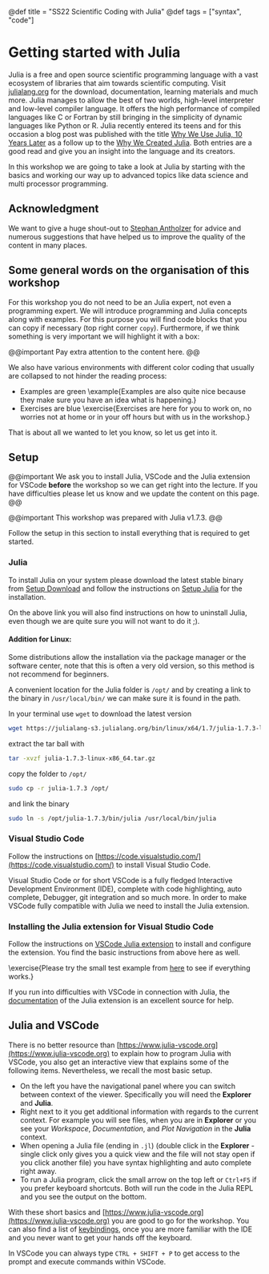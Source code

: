 @def title = "SS22 Scientific Coding with Julia"
@def tags = ["syntax", "code"]

# Getting started with Julia

Julia is a free and open source scientific programming language with a vast ecosystem of libraries that aim towards scientific computing. Visit [julialang.org](https://julialang.org) for the download, documentation, learning materials and much more. Julia manages to allow the best of two worlds, high-level interpreter and low-level compiler language. It offers the high performance of compiled languages like C or Fortran by still bringing in the simplicity of dynamic languages like Python or R. Julia recently entered its teens and for this occasion a blog post was published with the title [Why We Use Julia, 10 Years Later](https://julialang.org/blog/2022/02/10years/) as a follow up to the [Why We Created Julia](https://julialang.org/blog/2012/02/why-we-created-julia/). Both entries are a good read and give you an insight into the language and its creators.

In this workshop we are going to take a look at Julia by starting with the basics and working our way up to advanced topics like data science and multi processor programming.

## Acknowledgment

We want to give a huge shout-out to [Stephan Antholzer](https://www.uibk.ac.at/mathematik/personal/antholzer/) for advice and numerous suggestions that have helped us to improve the quality of the content in many places.

## Some general words on the organisation of this workshop

For this workshop you do not need to be an Julia expert, not even a programming expert. We will introduce programming and Julia concepts along with examples. For this purpose you will find code blocks that you can copy if necessary (top right corner `copy`). Furthermore, if we think something is very important we will highlight it with a box:

@@important
Pay extra attention to the content here.
@@

We also have various environments with different color coding that usually are collapsed to not hinder the reading process:
- Examples are green
\example{Examples are also quite nice because they make sure you have an idea what is happening.}
- Exercises are blue
\exercise{Exercises are here for you to work on, no worries not at home or in your off hours but with us in the workshop.}

That is about all we wanted to let you know, so let us get into it.

## Setup

@@important
We ask you to install Julia, VSCode and the Julia extension for VSCode **before** the workshop so we can get right into the lecture. If you have difficulties please let us know and we update the content on this page. 
@@

@@important
This workshop was prepared with Julia v1.7.3.
@@

Follow the setup in this section to install everything that is required to get started.

### Julia 
To install Julia on your system please download the latest stable binary from [Setup Download](https://julialang.org/downloads/) and follow the instructions on [Setup Julia](https://julialang.org/downloads/platform/) for the installation.

On the above link you will also find instructions on how to uninstall Julia, even though we are quite sure you will not want to do it ;).

#### Addition for Linux:
Some distributions allow the installation via the package manager or the software center, note that this is often a very old version, so this method is not recommend for beginners. 

A convenient location for the Julia folder is `/opt/` and by creating a link to the binary in `/usr/local/bin/` we can make sure it is found in the path. 

In your terminal use `wget` to download the latest version
```bash
wget https://julialang-s3.julialang.org/bin/linux/x64/1.7/julia-1.7.3-linux-x86_64.tar.gz
```
extract the tar ball with
```bash
tar -xvzf julia-1.7.3-linux-x86_64.tar.gz
```
copy the folder to `/opt/`
```bash
sudo cp -r julia-1.7.3 /opt/
```
and link the binary
```bash
sudo ln -s /opt/julia-1.7.3/bin/julia /usr/local/bin/julia
```

### Visual Studio Code

Follow the instructions on [https://code.visualstudio.com/](https://code.visualstudio.com/) to install Visual Studio Code. 

Visual Studio Code or for short VSCode is a fully fledged Interactive Development Environment (IDE), complete with code highlighting, auto complete, Debugger, git integration and so much more. In order to make VSCode fully compatible with Julia we need to install the Julia extension. 

### Installing the Julia extension for Visual Studio Code

Follow the instructions on [VSCode Julia extension](https://www.julia-vscode.org/docs/dev/gettingstarted/#Installing-the-Julia-extension) to install and configure the extension. You find the basic instructions from above here as well.

\exercise{Please try the small test example from [here](https://www.julia-vscode.org/docs/dev/gettingstarted/#Creating-Your-First-Julia-Hello-World-program) to see if everything works.}

If you run into difficulties with VSCode in connection with Julia, the [documentation](https://www.julia-vscode.org/docs/dev/) of the Julia extension is an excellent source for help. 

## Julia and VSCode

There is no better resource than [https://www.julia-vscode.org](https://www.julia-vscode.org) to explain how to program Julia with VSCode, you also get an interactive view that explains some of the following items. Nevertheless, we recall the most basic setup. 

- On the left you have the navigational panel where you can switch between context of the viewer. Specifically you will need the **Explorer** and **Julia**. 
- Right next to it you get additional information with regards to the current context. For example you will see files, when you are in **Explorer** or you see your *Workspace*, *Documentation*, and *Plot Navigation* in the **Julia** context.
- When opening a Julia file (ending in `.jl`) (double click in the **Explorer** - single click only gives you a quick view and the file will not stay open if you click another file) you have syntax highlighting and auto complete right away. 
- To run a Julia program, click the small arrow on the top left or `Ctrl+F5` if you prefer keyboard shortcuts. Both will run the code in the Julia REPL and you see the output on the bottom.

With these short basics and [https://www.julia-vscode.org](https://www.julia-vscode.org) you are good to go for the workshop. You can also find a list of [keybindings](https://www.julia-vscode.org/docs/dev/userguide/keybindings/), once you are more familiar with the IDE and you never want to get your hands off the keyboard. 

In VSCode you can always type `CTRL + SHIFT + P` to get access to the prompt and execute commands within VSCode.